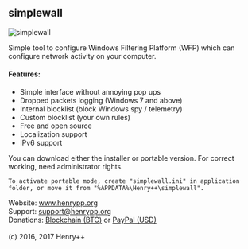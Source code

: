 ## simplewall

![simplewall](http://www.henrypp.org/images/simplewall.jpg?cachefix)

Simple tool to configure Windows Filtering Platform (WFP) which can configure network activity on your computer.

#### Features:
- Simple interface without annoying pop ups
- Dropped packets logging (Windows 7 and above)
- Internal blocklist (block Windows spy / telemetry)
- Custom blocklist (your own rules)
- Free and open source
- Localization support
- IPv6 support

You can download either the installer or portable version. For correct working, need administrator rights.
```
To activate portable mode, create "simplewall.ini" in application folder, or move it from "%APPDATA%\Henry++\simplewall".
```

Website: www.henrypp.org<br />
Support: support@henrypp.org<br />
Donations: [Blockchain (BTC)](https://blockchain.info/address/1LrRTXPsvHcQWCNZotA9RcwjsGcRghG96c) or [PayPal (USD)](https://www.paypal.me/henrypp/15)<br />
<br />
(c) 2016, 2017 Henry++
